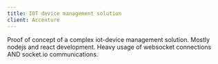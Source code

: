 ```yaml
---
title: IOT device management solution
client: Accenture
---
```


Proof of concept of a complex iot-device management solution. Mostly nodejs and react development. Heavy
usage of websocket connections AND socket.io communications.
